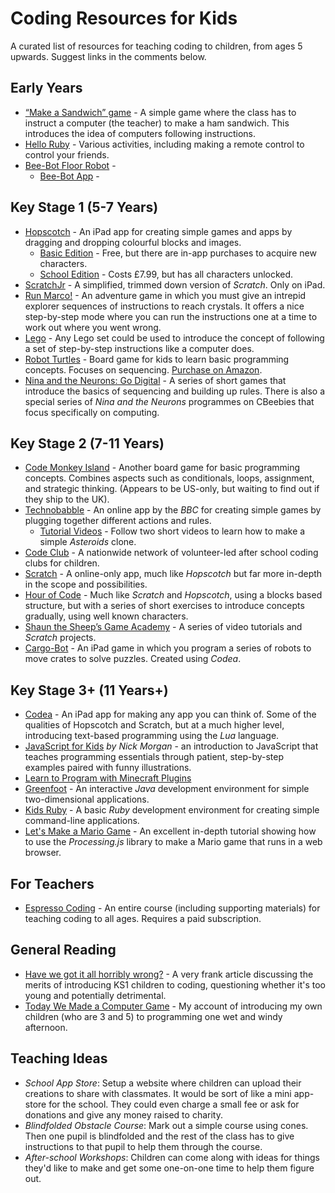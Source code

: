 # Coding Resources for Kids

A curated list of resources for teaching coding to children, from ages 5 upwards. Suggest links in the comments below.

## Early Years

- [“Make a Sandwich” game](http://blog.craigs.me/2014-11-18-comfort-zone.html#following-instructions) - A simple game where the class has to instruct a computer (the teacher) to make a ham sandwich. This introduces the idea of computers following instructions.
- [Hello Ruby](http://www.helloruby.com/) - Various activities, including making a remote control to control your friends.
- [Bee-Bot Floor Robot](http://www.tts-group.co.uk/shops/tts/Products/PD1723538/Bee-Bot-Floor-Robot/) -
  - [Bee-Bot App](https://itunes.apple.com/gb/app/bee-bot/id500131639) -

## Key Stage 1 (5-7 Years)

- [Hopscotch](http://www.gethopscotch.com/) - An iPad app for creating simple games and apps by dragging and dropping colourful blocks and images.
  - [Basic Edition](https://itunes.apple.com/gb/app/hopscotch-programming-for/id617098629) - Free, but there are in-app purchases to acquire new characters.
  - [School Edition](https://itunes.apple.com/gb/app/hopscotch-school-edition-programming/id901455276) - Costs £7.99, but has all characters unlocked.
- [ScratchJr](http://www.scratchjr.org/) - A simplified, trimmed down version of _Scratch_. Only on iPad.
- [Run Marco!](https://www.allcancode.com/) - An adventure game in which you must give an intrepid explorer sequences of instructions to reach crystals. It offers a nice step-by-step mode where you can run the instructions one at a time to work out where you went wrong.
- [Lego](http://www.lego.com/) - Any Lego set could be used to introduce the concept of following a set of step-by-step instructions like a computer does.
- [Robot Turtles](http://www.robotturtles.com/) - Board game for kids to learn basic programming concepts. Focuses on sequencing. [Purchase on Amazon](http://www.amazon.co.uk/ThinkFun-Robot-Turtles-Board-Game/dp/B00HN2BXUY).
- [Nina and the Neurons: Go Digital](http://www.bbc.co.uk/cbeebies/games/nina-go-digital-game) - A series of short games that introduce the basics of sequencing and building up rules. There is also a special series of _Nina and the Neurons_ programmes on CBeebies that focus specifically on computing.

## Key Stage 2 (7-11 Years)

- [Code Monkey Island](http://codemonkeyplanet.com/) - Another board game for basic programming concepts. Combines aspects such as conditionals, loops, assignment, and strategic thinking. (Appears to be US-only, but waiting to find out if they ship to the UK).
- [Technobabble](http://www.bbc.co.uk/cbbc/games/make-it-technobabble-game-maker) - An online app by the _BBC_ for creating simple games by plugging together different actions and rules.
  - [Tutorial Videos](http://www.bbc.co.uk/cbbc/topics/make-it-tutorials) - Follow two short videos to learn how to make a simple _Asteroids_ clone.
- [Code Club](https://www.codeclub.org.uk/) - A nationwide network of volunteer-led after school coding clubs for children.
- [Scratch](http://scratch.mit.edu/) - A online-only app, much like _Hopscotch_ but far more in-depth in the scope and possibilities.
- [Hour of Code](http://code.org/learn) - Much like _Scratch_ and _Hopscotch_, using a blocks based structure, but with a series of short exercises to introduce concepts gradually, using well known characters.
- [Shaun the Sheep’s Game Academy](http://shaunsgameacademy.co.uk/) - A series of video tutorials and _Scratch_ projects.
- [Cargo-Bot](http://twolivesleft.com/CargoBot/) - An iPad game in which you program a series of robots to move crates to solve puzzles. Created using _Codea_.

## Key Stage 3+ (11 Years+)

- [Codea](http://twolivesleft.com/Codea/) - An iPad app for making any app you can think of. Some of the qualities of Hopscotch and Scratch, but at a much higher level, introducing text-based programming using the _Lua_ language.
- [JavaScript for Kids](http://www.nostarch.com/javascriptforkids) _by Nick Morgan_ - an introduction to JavaScript that teaches programming essentials through patient, step-by-step examples paired with funny illustrations.
- [Learn to Program with Minecraft Plugins ](https://pragprog.com/book/ahmine2/learn-to-program-with-minecraft-plugins)
- [Greenfoot](ttp://www.greenfoot.org/overview) - An interactive _Java_ development environment for simple two-dimensional applications.
- [Kids Ruby](http://kidsruby.com/) - A basic _Ruby_ development environment for creating simple command-line applications.
- [Let's Make a Mario Game](http://processingjs.nihongoresources.com/test/PjsGameEngine/docs/tutorial/mario.html) - An excellent in-depth tutorial showing how to use the _Processing.js_ library to make a Mario game that runs in a web browser.

## For Teachers

- [Espresso Coding](http://www.espressocoding.co.uk/) - An entire course (including supporting materials) for teaching coding to all ages. Requires a paid subscription.

## General Reading

- [Have we got it all horribly wrong?](http://www.codingclub.co.uk/blog.php#2) - A very frank article discussing the merits of introducing KS1 children to coding, questioning whether it's too young and potentially detrimental.
- [Today We Made a Computer Game](http://blog.craigs.me/2015-01-10-today-we-made-a-computer-game.html) - My account of introducing my own children (who are 3 and 5) to programming one wet and windy afternoon.

## Teaching Ideas

- _School App Store_: Setup a website where children can upload their creations to share with classmates. It would be sort of like a mini app-store for the school. They could even charge a small fee or ask for donations and give any money raised to charity.
- _Blindfolded Obstacle Course_: Mark out a simple course using cones. Then one pupil is blindfolded and the rest of the class has to give instructions to that pupil to help them through the course.
- _After-school Workshops_: Children can come along with ideas for things they'd like to make and get some one-on-one time to help them figure out.